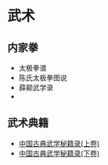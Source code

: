 # 武术

## 内家拳

- 太极拳谱
- 陈氏太极拳图说
- 薛颠武学录
- 

## 武术典籍

- [中国古典武学秘籍录(上卷)](http://www.doc88.com/p-4510117344.html)
- [中国古典武学秘籍录(下卷)](http://www.doc88.com/p-036414464408.html)
